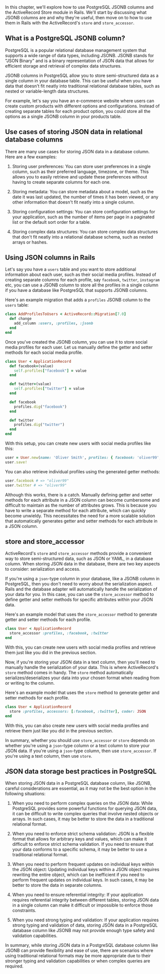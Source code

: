 In this chapter, we'll explore how to use PostgreSQL JSONB columns and the
ActiveRecord Store module in Rails. We'll start by discussing what JSONB columns
are and why they're useful, then move on to how to use them in Rails with the
ActiveRecord's `store` and `store_accessor`.

## What is a PostgreSQL JSONB column?

PostgreSQL is a popular relational database management system that supports a
wide range of data types, including JSONB. JSONB stands for "JSON Binary" and is
a binary representation of JSON data that allows for efficient storage and
retrieval of complex data structures.

JSONB columns in PostgreSQL allow you to store semi-structured data as a single
column in your database table. This can be useful when you have data that
doesn't fit neatly into traditional relational database tables, such as nested
or variable-length data structures.

For example, let's say you have an e-commerce website where users can create
custom products with different options and configurations. Instead of creating
separate tables for each product option, you could store all the options as a
single JSONB column in your products table.

## Use cases of storing JSON data in relational database columns

There are many use cases for storing JSON data in a database column. Here are a
few examples:

1. Storing user preferences: You can store user preferences in a single column,
   such as their preferred language, timezone, or theme. This allows you to
   easily retrieve and update these preferences without having to create
   separate columns for each one.

2. Storing metadata: You can store metadata about a model, such as the date it
   was last updated, the number of times it has been viewed, or any other
   information that doesn't fit neatly into a single column.

3. Storing configuration settings: You can store configuration settings for your
   application, such as the number of items per page in a paginated list or the
   default sort order for a table.

4. Storing complex data structures: You can store complex data structures that
   don't fit neatly into a relational database schema, such as nested arrays or
   hashes.

## Using JSON columns in Rails

Let's say you have a `users` table and you want to store additional information
about each user, such as their social media profiles. Instead of creating
separate columns for each profile, say `facebook`, `twitter`, `instagram` etc,
you can use a JSONB column to store all the profiles in a single column if you
have a database like PostgreSQL that supports JSONB columns.

Here's an example migration that adds a `profiles` JSONB column to the `users`
table:

```rb
class AddProfilesToUsers < ActiveRecord::Migration[7.0]
  def change
    add_column :users, :profiles, :jsonb
  end
end
```

Once you've created the JSONB column, you can use it to store social media
profiles for each user. Let us manually define the getter and setter methods for
each social media profile.

```rb
class User < ApplicationRecord
  def facebook=(value)
    self.profiles["facebook"] = value
  end

  def twitter=(value)
    self.profiles["twitter"] = value
  end

  def facebook
    profiles.dig("facebook")
  end

  def twitter
    profiles.dig("twitter")
  end
end
```

With this setup, you can create new users with social media profiles like this:

```rb
user = User.new(name: 'Oliver Smith', profiles: { facebook: 'oliver99', twitter: 'oliver99' })
user.save!
```

You can also retrieve individual profiles using the generated getter methods:

```rb
user.facebook # => "oliver99"
user.twitter # => "oliver99"
```

Although this works, there is a catch. Manually defining getter and setter
methods for each attribute in a JSON column can become cumbersome and difficult
to maintain as the number of attributes grows. This is because you have to write
a separate method for each attribute, which can quickly become unwieldy. This
necessitates the need for a more scalable solution that automatically generates
getter and setter methods for each attribute in a JSON column.

## store and store_accessor

ActiveRecord's `store` and `store_accessor` methods provide a convenient way to
store semi-structured data, such as JSON or YAML, in a database column. When
storing JSON data in the database, there are two key aspects to consider:
serialization and access.

If you're using a `json`-type column in your database, like a JSONB column in
PostgreSQL, then you don't need to worry about the serialization aspect. Rails
and the database adapter will automatically handle the serialization of your
data for you. In this case, you can use the `store_accessor` method to define
getter and setter methods for specific attributes within your JSON data.

Here's an example model that uses the `store_accessor` method to generate getter
and setter methods for each profile.

```rb
class User < ApplicationRecord
  store_accessor :profiles, :facebook, :twitter
end
```

With this, you can create new users with social media profiles and retrieve them
just like you did in the previous section.

Now, if you're storing your JSON data in a text column, then you'll need to
manually handle the serialization of your data. This is where ActiveRecord's
`store` method comes in handy. The `store` method automatically
serializes/deserializes your data into your chosen format when reading from or
writing to the column.

Here's an example model that uses the `store` method to generate getter and
setter methods for each profile.

```rb
class User < ApplicationRecord
  store :profiles, accessors: [:facebook, :twitter], coder: JSON
end
```

With this, you can also create new users with social media profiles and retrieve
them just like you did in the previous section.

In summary, whether you should use `store_accessor` or `store` depends on
whether you're using a `json`-type column or a text column to store your JSON
data. If you're using a `json`-type column, then use `store_accessor`. If you're
using a text column, then use `store`.

## JSON data storage best practices in PostgreSQL

When storing JSON data in a PostgreSQL database column, like JSONB, careful considerations are essential, as it may not be the best option in the following situations:

1. When you need to perform complex queries on the JSON data: While PostgreSQL
   provides some powerful functions for querying JSON data, it can be difficult
   to write complex queries that involve nested objects or arrays. In such
   cases, it may be better to store the data in a traditional relational format.

2. When you need to enforce strict schema validation: JSON is a flexible format
   that allows for arbitrary keys and values, which can make it difficult to
   enforce strict schema validation. If you need to ensure that your data
   conforms to a specific schema, it may be better to use a traditional
   relational format.

3. When you need to perform frequent updates on individual keys within the JSON
   object: Updating individual keys within a JSON object requires rewriting the
   entire object, which can be inefficient if you need to perform frequent
   updates on individual keys. In such cases, it may be better to store the data
   in separate columns.

4. When you need to ensure referential integrity: If your application requires
   referential integrity between different tables, storing JSON data in a single
   column can make it difficult or impossible to enforce those constraints.

5. When you need strong typing and validation: If your application requires
   strong typing and validation of data, storing JSON data in a PostgreSQL
   database column like JSONB may not provide enough type safety and validation
   capabilities.

In summary, while storing JSON data in a PostgreSQL database column like JSONB
can provide flexibility and ease of use, there are scenarios where using
traditional relational formats may be more appropriate due to their stronger
typing and validation capabilities or when complex queries are required.
